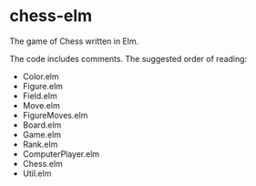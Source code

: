 chess-elm
=========

The game of Chess written in Elm.

The code includes comments. The suggested order of reading:

  * Color.elm
  * Figure.elm
  * Field.elm
  * Move.elm
  * FigureMoves.elm
  * Board.elm
  * Game.elm
  * Rank.elm
  * ComputerPlayer.elm
  * Chess.elm
  * Util.elm

